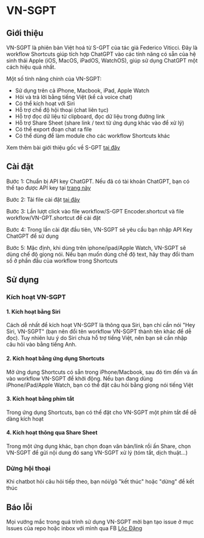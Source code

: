 # VN-SGPT

## Giới thiệu 
VN-SGPT là phiên bản Việt hoá từ S-GPT của tác giả Federico Viticci. Đây là workflow Shortcuts giúp tích hợp ChatGPT vào các tính năng có sẵn của hệ sinh thái Apple (iOS, MacOS, iPadOS, WatchOS), giúp sử dụng ChatGPT một cách hiệu quả nhất.

Một số tính năng chính của VN-SGPT: 
- Sử dụng trên cả iPhone, Macbook, iPad, Apple Watch
- Hỏi và trả lời bằng tiếng Việt (kể cả voice chat)
- Có thể kích hoạt với Siri 
- Hỗ trợ chế độ hội thoại (chat liên tục)
- Hỗ trợ đọc dữ liệu từ clipboard, đọc dữ liệu trong đường link 
- Hỗ trợ Share Sheet (share link / text từ ứng dụng khác vào để xử lý)
- Có thể export đoạn chat ra file 
- Có thể dùng để làm module cho các workflow Shortcuts khác 

Xem thêm bài giới thiệu gốc về S-GPT [tại đây](https://www.macstories.net/ios/introducing-s-gpt-a-shortcut-to-connect-openais-chatgpt-with-native-features-of-apples-operating-systems/)


## Cài đặt

Bước 1: Chuẩn bị API key ChatGPT. Nếu đã có tài khoản ChatGPT, bạn có thể tạo được API key tại [trang này](https://platform.openai.com/account/api-keys)

Bước 2: Tải file cài đặt [tại đây](https://github.com/hailoc12/VN-SGPT/releases/tag/1.0)

Bước 3: Lần lượt click vào file workflow/S-GPT Encoder.shortcut và file workflow/VN-GPT.shortcut để cài đặt 

Bước 4: Trong lần cài đặt đầu tiên, VN-SGPT sẽ yêu cầu bạn nhập API Key ChatGPT để sử dụng 

Bước 5: Mặc định, khi dùng trên iphone/ipad/Apple Watch, VN-SGPT sẽ dùng chế độ giọng nói. Nếu bạn muốn dùng chế độ text, hãy thay đổi tham số ở phần đầu của workflow trong Shortcuts


## Sử dụng 

### Kích hoạt VN-SGPT 
#### 1. Kích hoạt bằng Siri 
Cách dễ nhất để kích hoạt VN-SGPT là thông qua Siri, bạn chỉ cần nói "Hey Siri, VN-SGPT" (bạn nên đổi tên workflow VN-SGPT thành tên khác để dễ đọc). Tuy nhiên lưu ý do Siri chưa hỗ trợ tiếng Việt, nên bạn sẽ cần nhập câu hỏi vào bằng tiếng Anh.

#### 2. Kích hoạt bằng ứng dụng Shortcuts 
Mở ứng dụng Shortcuts có sẵn trong iPhone/Macbook, sau đó tìm đến và ấn vào workflow VN-SGPT để khởi động. Nếu bạn đang dùng iPhone/iPad/Apple Watch, bạn có thể đặt câu hỏi bằng giọng nói tiếng Việt 

#### 3. Kích hoạt bằng phím tắt 
Trong ứng dụng Shortcuts, bạn có thể đặt cho VN-SGPT một phím tắt để dễ dàng kích hoạt 

#### 4. Kích hoạt thông qua Share Sheet 
Trong một ứng dụng khác, bạn chọn đoạn văn bản/link rồi ấn Share, chọn VN-SGPT để gửi nội dung đó sang VN-SGPT xử lý (tóm tắt, dịch thuật...)

### Dừng hội thoại 
Khi chatbot hỏi câu hỏi tiếp theo, bạn nói/gõ "kết thúc" hoặc "dừng" để kết thúc 


## Báo lỗi
Mọi vướng mắc trong quá trình sử dụng VN-SGPT mời bạn tạo issue ở mục Issues của repo hoặc inbox với mình qua FB [Lộc Đặng](https://www.facebook.com/locdh90/)


